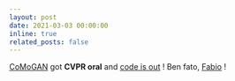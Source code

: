 ```yaml
---
layout: post
date: 2021-03-03 00:00:00
inline: true
related_posts: false
---
```


<a href="http://arxiv.org/abs/2103.06879" rel="noopener" target="_blank">CoMoGAN</a> got <strong>CVPR oral</strong> and <a href="https://github.com/astra-vision/CoMoGAN" rel="noopener" target="_blank">code is out</a> ! Ben fato, <a href="https://fabvio.github.io/">Fabio</a> !

